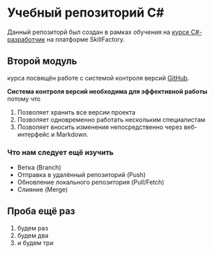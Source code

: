 # Учебный репозиторий С#
   Данный репозиторй был создан в рамках обучения на [курсе С#-разработчик]() на платформе SkillFactory.
## Второй модуль
   курса посвящён работе с системой контроля версий [GitHub](github.com).
   
**Система контроля версий необходима для эффективной работы** потому что
1. Позволяет хранить все версии проекта
2. Позволяет одновременно работать нескольким специалистам
3. Позволяет вносить изменения непосредственно через веб-интерфейс и Markdown. 

### **Что нам следует ещё изучить**
* Ветка (Branch)
* Отправка в удалённый репозиторий (Push)
* Обновление локального репозитория (Pull/Fetch)
* Слияние (Merge)

## Проба ещё раз
1. будем раз
2. будем два
3. и будем три